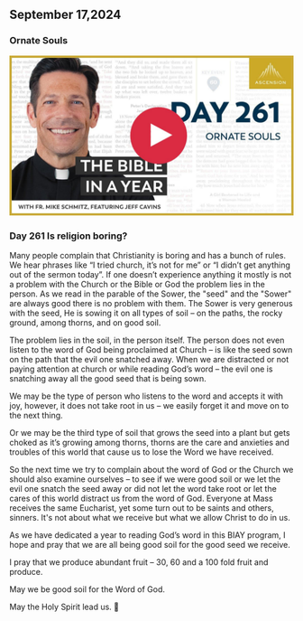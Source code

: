 ## September 17,2024

### Ornate Souls

[![Ornate Souls](https://raw.githubusercontent.com/linusjf/BIAY/main/September/jpgs/Day261.jpg)](https://youtu.be/kSVXwpGupxc "Ornate Souls")

### Day 261 Is religion boring?

Many people complain that Christianity is boring and has a bunch of rules. We hear phrases like “I tried church, it’s not for me” or “I didn’t get anything out of the sermon today”.
If one doesn’t experience anything it mostly is not a problem with the Church or the Bible or God the problem lies in the person. As we read in the parable of the Sower, the "seed" and the "Sower" are always good there is no problem with them. The Sower is very generous with the seed, He is sowing it on all types of soil – on the paths, the rocky ground, among thorns, and on good soil.

The problem lies in the soil, in the person itself.
The person does not even listen to the word of God being proclaimed at Church – is like the seed sown on the path that the evil one snatched away. When we are distracted or not paying attention at church or while reading God’s word – the evil one is snatching away all the good seed that is being sown.

We may be the type of person who listens to the word and accepts it with joy, however, it does not take root in us – we easily forget it and move on to the next thing.

Or we may be the third type of soil that grows the seed into a plant but gets choked as it’s growing among thorns, thorns are the care and anxieties and troubles of this world that cause us to lose the Word we have received.

So the next time we try to complain about the word of God or the Church we should also examine ourselves – to see if we were good soil or we let the evil one snatch the seed away or did not let the word take root or let the cares of this world distract us from the word of God.
Everyone at Mass receives the same Eucharist, yet some turn out to be saints and others, sinners. It's not about what we receive but what we allow Christ to do in us.

As we have dedicated a year to reading God’s word in this BIAY program, I hope and pray that we are all being good soil for the good seed we receive.

I pray that we produce abundant fruit – 30, 60 and a 100 fold fruit and produce.

May we be good soil for the Word of God.

May the Holy Spirit lead us. 🙏
